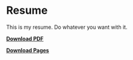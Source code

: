 # Resume

This is my resume. Do whatever you want with it.

**[Download PDF](https://github.com/soffes/resume/blob/master/Sam%20Soffes%20Resume.pdf?raw=true)**

**[Download Pages](https://github.com/soffes/resume/blob/master/Sam%20Soffes%20Resume.pages?raw=true)**
